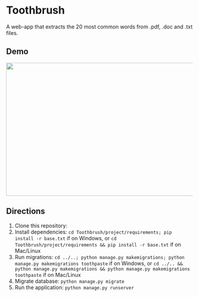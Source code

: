 # Toothbrush
A web-app that extracts the 20 most common words from .pdf, .doc and .txt files.

## Demo
<img src="https://github.com/marcelovicentegc/Toothbrush/blob/master/Toothbrush.gif" width="640" height="360" />

## Directions
1. Clone this repository:
2. Install dependencies: `cd Toothbrush/project/requirements; pip install -r base.txt` if on Windows, or `cd Toothbrush/project/requirements && pip install -r base.txt` if on Mac/Linux
3. Run migrations: `cd ../..; python manage.py makemigrations; python manage.py makemigrations toothpaste` if on Windows, or `cd ../.. && python manage.py makemigrations && python manage.py makemigrations toothpaste` if on Mac/Linux
4. Migrate database: `python manage.py migrate`
5. Run the application: `python manage.py runserver`